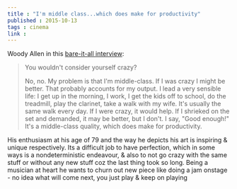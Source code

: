 ```yaml
---
title : "I'm middle class...which does make for productivity"
published : 2015-10-13
tags : cinema
link : 
---
```


Woody Allen in this [bare-it-all interview](http://www.npr.org/2015/07/29/426827865/at-79-woody-allen-says-theres-still-time-to-do-his-best-work):

>You wouldn't consider yourself crazy?
>
>No, no. My problem is that I'm middle-class. If I was crazy I might be better. That probably accounts for my output. I lead a very sensible life: I get up in the morning, I work, I get the kids off to school, do the treadmill, play the clarinet, take a walk with my wife. It's usually the same walk every day. If I were crazy, it would help. If I shrieked on the set and demanded, it may be better, but I don't. I say, "Good enough!" It's a middle-class quality, which does make for productivity.

His enthusiasm at his age of 79 and the way he depicts his art is inspiring & unique respectively. Its a difficult job to have perfection, which in some ways is a nondeterministic endeavour, & also to not go crazy with the same stuff or without any new stuff coz the last thing took so long. Being a musician at heart he wants to churn out new piece like doing a jam onstage - no idea what will come next, you just play & keep on playing